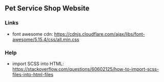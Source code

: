 ## Pet Service Shop Website

### Links
- font awesome cdn: https://cdnjs.cloudflare.com/ajax/libs/font-awesome/5.15.4/css/all.min.css

### Help
- import SCSS into HTML: https://stackoverflow.com/questions/60602125/how-to-import-scss-files-into-html-files

